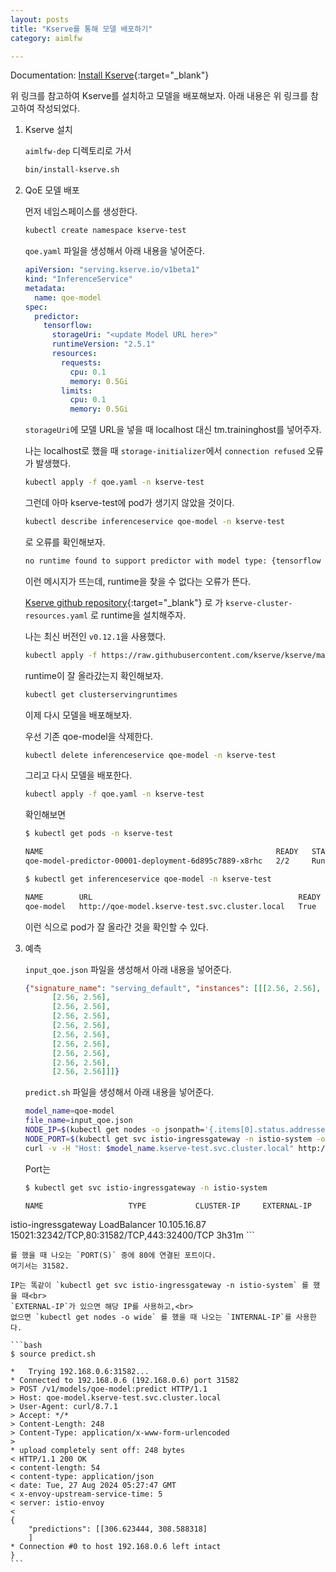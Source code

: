 ```yaml
---
layout: posts
title: "Kserve를 통해 모델 배포하기"
category: aimlfw

---
```


Documentation: [Install Kserve](https://docs.o-ran-sc.org/projects/o-ran-sc-aiml-fw-aimlfw-dep/en/latest/installation-guide.html#install-only-kserve-for-deploying-models){:target="_blank"}

위 링크를 참고하여 Kserve를 설치하고 모델을 배포해보자. 아래 내용은 위 링크를 참고하여 작성되었다.

1. Kserve 설치

    `aimlfw-dep` 디렉토리로 가서

    ```bash
    bin/install-kserve.sh
    ```

2. QoE 모델 배포

    먼저 네임스페이스를 생성한다.

    ```bash
    kubectl create namespace kserve-test
    ```

    `qoe.yaml` 파일을 생성해서 아래 내용을 넣어준다.

    ```yaml
    apiVersion: "serving.kserve.io/v1beta1"
    kind: "InferenceService"
    metadata:
      name: qoe-model
    spec:
      predictor:
        tensorflow:
          storageUri: "<update Model URL here>"
          runtimeVersion: "2.5.1"
          resources:
            requests:
              cpu: 0.1
              memory: 0.5Gi
            limits:
              cpu: 0.1
              memory: 0.5Gi
    ```

    `storageUri`에 모델 URL을 넣을 때 localhost 대신 tm.traininghost를 넣어주자.

    나는 localhost로 했을 때 `storage-initializer`에서 `connection refused` 오류가 발생했다.

    ```bash
    kubectl apply -f qoe.yaml -n kserve-test
    ```

    그런데 아마 kserve-test에 pod가 생기지 않았을 것이다.

    ```bash
    kubectl describe inferenceservice qoe-model -n kserve-test
    ```

    로 오류를 확인해보자.

    ```bash
    no runtime found to support predictor with model type: {tensorflow <nil>}
    ```

    이런 메시지가 뜨는데, runtime을 찾을 수 없다는 오류가 뜬다.

    [Kserve github repository](https://github.com/kserve/kserve/blob/master/install/v0.12.1/kserve-cluster-resources.yaml){:target="_blank"} 로 가 `kserve-cluster-resources.yaml` 로 runtime을 설치해주자.

    나는 최신 버전인 `v0.12.1`을 사용했다.

    ```bash
    kubectl apply -f https://raw.githubusercontent.com/kserve/kserve/master/install/v0.12.1/kserve-cluster-resources.yaml
    ```

    runtime이 잘 올라갔는지 확인해보자.

    ```bash
    kubectl get clusterservingruntimes
    ```

    이제 다시 모델을 배포해보자.

    우선 기존 qoe-model을 삭제한다.

    ```bash
    kubectl delete inferenceservice qoe-model -n kserve-test
    ```

    그리고 다시 모델을 배포한다.

    ```bash
    kubectl apply -f qoe.yaml -n kserve-test
    ```

    확인해보면

    ```bash
    $ kubectl get pods -n kserve-test

    NAME                                                    READY   STATUS    RESTARTS   AGE
    qoe-model-predictor-00001-deployment-6d895c7889-x8rhc   2/2     Running   0          45m
    ```

    ```bash
    $ kubectl get inferenceservice qoe-model -n kserve-test

    NAME        URL                                              READY   PREV   LATEST   PREVROLLEDOUTREVISION   LATESTREADYREVISION         AGE
    qoe-model   http://qoe-model.kserve-test.svc.cluster.local   True           100                              qoe-model-predictor-00001   47m
    ```

    이런 식으로 pod가 잘 올라간 것을 확인할 수 있다.

3. 예측

    `input_qoe.json` 파일을 생성해서 아래 내용을 넣어준다.

    ```json
    {"signature_name": "serving_default", "instances": [[[2.56, 2.56],
          [2.56, 2.56],
          [2.56, 2.56],
          [2.56, 2.56],
          [2.56, 2.56],
          [2.56, 2.56],
          [2.56, 2.56],
          [2.56, 2.56],
          [2.56, 2.56],
          [2.56, 2.56]]]}
    ```

    `predict.sh` 파일을 생성해서 아래 내용을 넣어준다.

    ```bash
    model_name=qoe-model
    file_name=input_qoe.json
    NODE_IP=$(kubectl get nodes -o jsonpath='{.items[0].status.addresses[?(@.type=="InternalIP")].address}')
    NODE_PORT=$(kubectl get svc istio-ingressgateway -n istio-system -o jsonpath='{.spec.ports[?(@.port==80)].nodePort}')
    curl -v -H "Host: $model_name.kserve-test.svc.cluster.local" http://$NODE_IP:$NODE_PORT/v1/models/$model_name:predict -d @./$file_name
    ```

    Port는

    ```bash
    $ kubectl get svc istio-ingressgateway -n istio-system

    NAME                   TYPE           CLUSTER-IP     EXTERNAL-IP   PORT(S)                                      AGE
istio-ingressgateway   LoadBalancer   10.105.16.87   <pending>     15021:32342/TCP,80:31582/TCP,443:32400/TCP   3h31m
    ```

    를 했을 때 나오는 `PORT(S)` 중에 80에 연결된 포트이다.
    여기서는 31582.

    IP는 똑같이 `kubectl get svc istio-ingressgateway -n istio-system` 를 했을 때<br>
    `EXTERNAL-IP`가 있으면 해당 IP를 사용하고,<br>
    없으면 `kubectl get nodes -o wide` 를 했을 때 나오는 `INTERNAL-IP`를 사용한다.

    ```bash
    $ source predict.sh

    *   Trying 192.168.0.6:31582...
    * Connected to 192.168.0.6 (192.168.0.6) port 31582
    > POST /v1/models/qoe-model:predict HTTP/1.1
    > Host: qoe-model.kserve-test.svc.cluster.local
    > User-Agent: curl/8.7.1
    > Accept: */*
    > Content-Length: 248
    > Content-Type: application/x-www-form-urlencoded
    >
    * upload completely sent off: 248 bytes
    < HTTP/1.1 200 OK
    < content-length: 54
    < content-type: application/json
    < date: Tue, 27 Aug 2024 05:27:47 GMT
    < x-envoy-upstream-service-time: 5
    < server: istio-envoy
    <
    {
        "predictions": [[306.623444, 308.588318]
        ]
    * Connection #0 to host 192.168.0.6 left intact
    }
    ```

